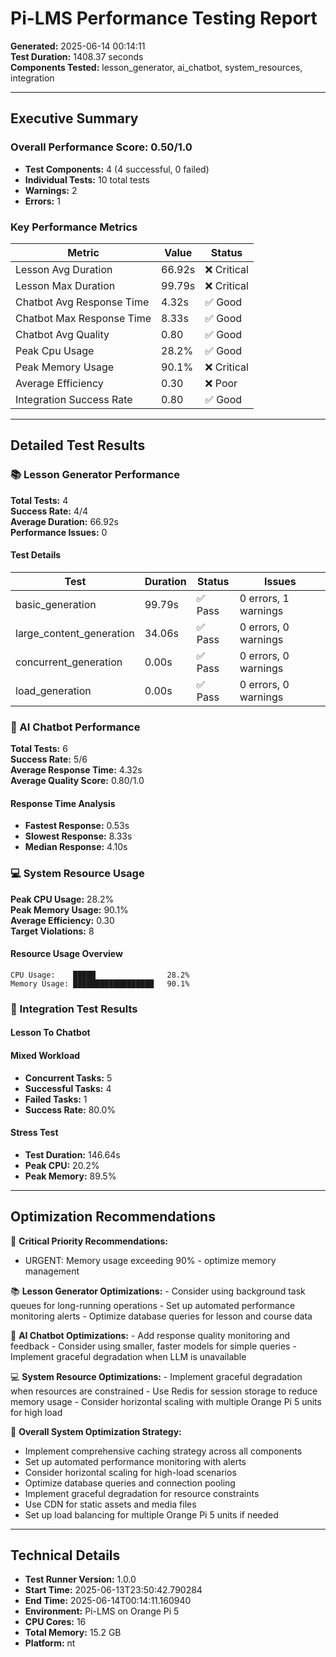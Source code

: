 # Pi-LMS Performance Testing Report

**Generated:** 2025-06-14 00:14:11  
**Test Duration:** 1408.37 seconds  
**Components Tested:** lesson_generator, ai_chatbot, system_resources, integration

---

## Executive Summary


### Overall Performance Score: 0.50/1.0

- **Test Components:** 4 (4 successful, 0 failed)
- **Individual Tests:** 10 total tests
- **Warnings:** 2
- **Errors:** 1

### Key Performance Metrics

| Metric | Value | Status |
|--------|-------|--------|
| Lesson Avg Duration | 66.92s | ❌ Critical |
| Lesson Max Duration | 99.79s | ❌ Critical |
| Chatbot Avg Response Time | 4.32s | ✅ Good |
| Chatbot Max Response Time | 8.33s | ✅ Good |
| Chatbot Avg Quality | 0.80 | ✅ Good |
| Peak Cpu Usage | 28.2% | ✅ Good |
| Peak Memory Usage | 90.1% | ❌ Critical |
| Average Efficiency | 0.30 | ❌ Poor |
| Integration Success Rate | 0.80 | ✅ Good |

---

## Detailed Test Results

### 📚 Lesson Generator Performance

**Total Tests:** 4  
**Success Rate:** 4/4  
**Average Duration:** 66.92s  
**Performance Issues:** 0  

#### Test Details

| Test | Duration | Status | Issues |
|------|----------|--------|---------|
| basic_generation | 99.79s | ✅ Pass | 0 errors, 1 warnings |
| large_content_generation | 34.06s | ✅ Pass | 0 errors, 0 warnings |
| concurrent_generation | 0.00s | ✅ Pass | 0 errors, 0 warnings |
| load_generation | 0.00s | ✅ Pass | 0 errors, 0 warnings |

### 🤖 AI Chatbot Performance

**Total Tests:** 6  
**Success Rate:** 5/6  
**Average Response Time:** 4.32s  
**Average Quality Score:** 0.80/1.0  

#### Response Time Analysis

- **Fastest Response:** 0.53s
- **Slowest Response:** 8.33s
- **Median Response:** 4.10s

### 💻 System Resource Usage

**Peak CPU Usage:** 28.2%  
**Peak Memory Usage:** 90.1%  
**Average Efficiency:** 0.30  
**Target Violations:** 8  

#### Resource Usage Overview

```
CPU Usage:    █████                28.2%
Memory Usage: ██████████████████   90.1%
```

### 🔄 Integration Test Results

#### Lesson To Chatbot

#### Mixed Workload

- **Concurrent Tasks:** 5
- **Successful Tasks:** 4
- **Failed Tasks:** 1
- **Success Rate:** 80.0%

#### Stress Test

- **Test Duration:** 146.64s
- **Peak CPU:** 20.2%
- **Peak Memory:** 89.5%

---

## Optimization Recommendations

🚨 **Critical Priority Recommendations:**
  - URGENT: Memory usage exceeding 90% - optimize memory management

📚 **Lesson Generator Optimizations:**
    - Consider using background task queues for long-running operations
    - Set up automated performance monitoring alerts
    - Optimize database queries for lesson and course data

🤖 **AI Chatbot Optimizations:**
    - Add response quality monitoring and feedback
    - Consider using smaller, faster models for simple queries
    - Implement graceful degradation when LLM is unavailable

💻 **System Resource Optimizations:**
    - Implement graceful degradation when resources are constrained
    - Use Redis for session storage to reduce memory usage
    - Consider horizontal scaling with multiple Orange Pi 5 units for high load

🎯 **Overall System Optimization Strategy:**
  - Implement comprehensive caching strategy across all components
  - Set up automated performance monitoring with alerts
  - Consider horizontal scaling for high-load scenarios
  - Optimize database queries and connection pooling
  - Implement graceful degradation for resource constraints
  - Use CDN for static assets and media files
  - Set up load balancing for multiple Orange Pi 5 units if needed

---

## Technical Details

- **Test Runner Version:** 1.0.0
- **Start Time:** 2025-06-13T23:50:42.790284
- **End Time:** 2025-06-14T00:14:11.160940
- **Environment:** Pi-LMS on Orange Pi 5
- **CPU Cores:** 16
- **Total Memory:** 15.2 GB
- **Platform:** nt
